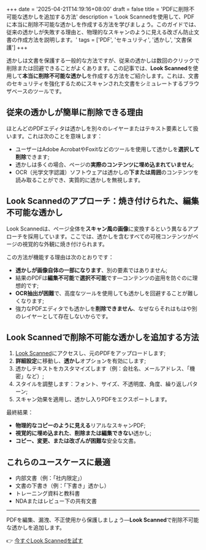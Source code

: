 +++
date = '2025-04-21T14:19:16+08:00'
draft = false
title = 'PDFに削除不可能な透かしを追加する方法'
description = 'Look Scannedを使用して、PDFに本当に削除不可能な透かしを作成する方法を学びましょう。このガイドでは、従来の透かしが失敗する理由と、物理的なスキャンのように見える改ざん防止文書の作成方法を説明します。'
tags = ['PDF', 'セキュリティ', '透かし', '文書保護']
+++

透かしは文書を保護する一般的な方法ですが、従来の透かしは数回のクリックで削除または回避できることがよくあります。この記事では、**Look Scanned**を使用して**本当に削除不可能な透かし**を作成する方法をご紹介します。これは、文書のセキュリティを強化するためにスキャンされた文書をシミュレートするブラウザベースのツールです。

## 従来の透かしが簡単に削除できる理由

ほとんどのPDFエディタは透かしを別々のレイヤーまたはテキスト要素として扱います。これは次のことを意味します：

- ユーザーはAdobe AcrobatやFoxitなどのツールを使用して透かしを**選択して削除**できます;
- 透かしは多くの場合、ページの**実際のコンテンツに埋め込まれていません**;
- OCR（光学文字認識）ソフトウェアは透かしの**下または周囲**のコンテンツを読み取ることができ、実質的に透かしを無視します。

## Look Scannedのアプローチ：焼き付けられた、編集不可能な透かし

Look Scannedは、ページ全体を**スキャン風の画像**に変換するという異なるアプローチを採用しています。ここでは、透かしを含むすべての可視コンテンツがページの視覚的な外観に焼き付けられます。

この方法が機能する理由は次のとおりです：

- **透かしが画像自体の一部になります**、別の要素ではありません;
- 結果のPDFは**編集不可能**で**選択不可能**です—コンテンツの盗用を防ぐのに理想的です;
- **OCR抽出が困難**で、高度なツールを使用しても透かしを回避することが難しくなります;
- 強力なPDFエディタでも透かしを**削除できません**、なぜならそれはもはや別のレイヤーとして存在しないからです。

## Look Scannedで削除不可能な透かしを追加する方法

1. [Look Scanned](https://lookscanned.io)にアクセスし、元のPDFをアップロードします;
2. **詳細設定**に移動し、**透かし**オプションを有効にします;
3. 透かしテキストをカスタマイズします（例：会社名、メールアドレス、「機密」など）;
4. スタイルを調整します：フォント、サイズ、不透明度、角度、繰り返しパターン;
5. スキャン効果を適用し、透かし入りPDFをエクスポートします。

最終結果：

- **物理的なコピーのように見える**リアルなスキャンPDF;
- **視覚的に埋め込まれた**、**削除または編集できない**透かし;
- **コピー、変更、または改ざんが困難な**安全な文書。

## これらのユースケースに最適

- 内部文書（例：「社内限定」）
- 文書の下書き（例：「下書き」透かし）
- トレーニング資料と教科書
- NDAまたはレビュー下の共有文書

---

PDFを編集、漏洩、不正使用から保護しましょう—**Look Scanned**で削除不可能な透かしを追加します。

👉 [今すぐLook Scannedを試す](https://lookscanned.io) 